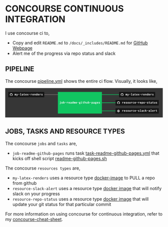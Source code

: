 # CONCOURSE CONTINUOUS INTEGRATION

I use concourse ci to,

* Copy and edit `README.md` to `/docs/_includes/README.md` for
  [GitHub Webpage](https://jeffdecola.github.io/my-latex-renders/)
* Alert me of the progress via repo status and slack

## PIPELINE

The concourse
[pipeline.yml](https://github.com/JeffDeCola/my-latex-renders/blob/master/ci/pipeline.yml)
shows the entire ci flow. Visually, it looks like,

![IMAGE - my-latex-renders concourse ci pipeline - IMAGE](docs/pics/my-latex-renders-pipeline.jpg)

## JOBS, TASKS AND RESOURCE TYPES

The concourse `jobs` and `tasks` are,

* `job-readme-github-pages` runs task
  [task-readme-github-pages.yml](https://github.com/JeffDeCola/my-latex-renders/blob/master/ci/tasks/task-readme-github-pages.yml)
  that kicks off shell script
  [readme-github-pages.sh](https://github.com/JeffDeCola/my-latex-renders/blob/master/ci/scripts/readme-github-pages.sh)

The concourse `resources types` are,

* `my-latex-renders` uses a resource type
  [docker-image](https://hub.docker.com/r/concourse/git-resource/)
  to PULL a repo from github
* `resource-slack-alert` uses a resource type
  [docker image](https://hub.docker.com/r/cfcommunity/slack-notification-resource)
  that will notify slack on your progress
* `resource-repo-status` uses a resource type
  [docker image](https://hub.docker.com/r/dpb587/github-status-resource)
  that will update your git status for that particular commit

For more information on using concourse for continuous integration,
refer to my
[concourse-cheat-sheet](https://github.com/JeffDeCola/my-latex-renders/tree/master/software/operations/continuous-integration-continuous-deployment/concourse-cheat-sheet).
